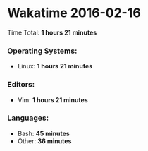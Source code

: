 # Wakatime 2016-02-16

Time Total: **1 hours 21 minutes**

### Operating Systems:
- Linux: **1 hours 21 minutes** 

### Editors:
- Vim: **1 hours 21 minutes** 

### Languages:
- Bash: **45 minutes** 
- Other: **36 minutes** 

